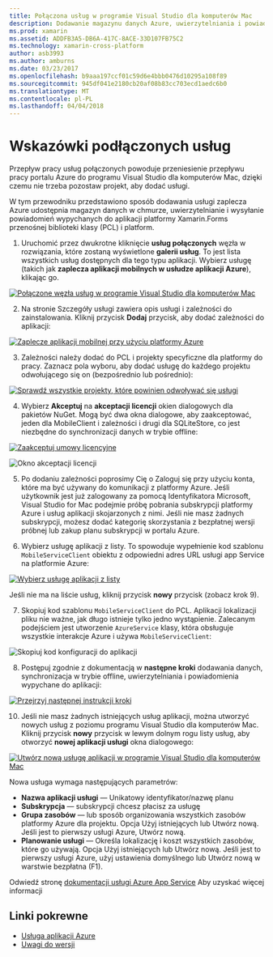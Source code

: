 ```yaml
---
title: Połączona usług w programie Visual Studio dla komputerów Mac
description: Dodawanie magazynu danych Azure, uwierzytelniania i powiadomień wypychanych do aplikacji mobilnych z poziomu programu Visual Studio dla komputerów Mac
ms.prod: xamarin
ms.assetid: ADDFB3A5-DB6A-417C-8ACE-33D107FB75C2
ms.technology: xamarin-cross-platform
author: asb3993
ms.author: amburns
ms.date: 03/23/2017
ms.openlocfilehash: b9aaa197ccf01c59d6e4bbb0476d10295a108f89
ms.sourcegitcommit: 945df041e2180cb20af08b83cc703ecd1aedc6b0
ms.translationtype: MT
ms.contentlocale: pl-PL
ms.lasthandoff: 04/04/2018
---
```

# <a name="connected-services-walkthrough"></a>Wskazówki podłączonych usług

Przepływ pracy usług połączonych powoduje przeniesienie przepływu pracy portalu Azure do programu Visual Studio dla komputerów Mac, dzięki czemu nie trzeba pozostaw projekt, aby dodać usługi.

W tym przewodniku przedstawiono sposób dodawania usługi zaplecza Azure udostępnia magazyn danych w chmurze, uwierzytelnianie i wysyłanie powiadomień wypychanych do aplikacji platformy Xamarin.Forms przenośnej biblioteki klasy (PCL) i platform.


1.  Uruchomić przez dwukrotne kliknięcie **usług połączonych** węzła w rozwiązania, które zostaną wyświetlone **galerii usług**.
  To jest lista wszystkich usług dostępnych dla tego typu aplikacji. Wybierz usługę (takich jak **zaplecza aplikacji mobilnych w usłudze aplikacji Azure**), klikając go.

  [![](connected-services-images/image001-sml.png "Połączone węzła usług w programie Visual Studio dla komputerów Mac")](connected-services-images/image001.png#lightbox)

2. Na stronie Szczegóły usługi zawiera opis usługi i zależności do zainstalowania.
  Kliknij przycisk **Dodaj** przycisk, aby dodać zależności do aplikacji:

  [![](connected-services-images/image002-sml.png "Zaplecze aplikacji mobilnej przy użyciu platformy Azure")](connected-services-images/image002.png#lightbox)

3. Zależności należy dodać do PCL i projekty specyficzne dla platformy do pracy.
  Zaznacz pola wyboru, aby dodać usługę do każdego projektu odwołującego się on (bezpośrednio lub pośrednio):

  [![](connected-services-images/image003-sml.png "Sprawdź wszystkie projekty, które powinien odwoływać się usługi")](connected-services-images/image003.png#lightbox)

4. Wybierz **Akceptuj** na **akceptacji licencji** okien dialogowych dla pakietów NuGet.
  Mogą być dwa okna dialogowe, aby zaakceptować, jeden dla MobileClient i zależności i drugi dla SQLiteStore, co jest niezbędne do synchronizacji danych w trybie offline:

  [![](connected-services-images/image004-sml.png "Zaakceptuj umowy licencyjne")](connected-services-images/image004.png#lightbox)

  ![](connected-services-images/image005.png "Okno akceptacji licencji")

5. Po dodaniu zależności poprosimy Cię o Zaloguj się przy użyciu konta, które ma być używany do komunikacji z platformy Azure.
  Jeśli użytkownik jest już zalogowany za pomocą Identyfikatora Microsoft, Visual Studio for Mac podejmie próbę pobrania subskrypcji platformy Azure i usług aplikacji skojarzonych z nimi. Jeśli nie masz żadnych subskrypcji, możesz dodać kategorię skorzystania z bezpłatnej wersji próbnej lub zakup planu subskrypcji w portalu Azure.

6. Wybierz usługę aplikacji z listy. To spowoduje wypełnienie kod szablonu `MobileServiceClient` obiektu z odpowiedni adres URL usługi app Service na platformie Azure:

  [![](connected-services-images/image006-sml.png "Wybierz usługę aplikacji z listy")](connected-services-images/image006.png#lightbox)

  Jeśli nie ma na liście usług, kliknij przycisk **nowy** przycisk (zobacz krok 9).

7. Skopiuj kod szablonu `MobileServiceClient` do PCL. Aplikacji lokalizacji pliku nie ważne, jak długo istnieje tylko jedno wystąpienie.
  Zalecanym podejściem jest utworzenie `AzureService` klasy, która obsługuje wszystkie interakcje Azure i używa `MobileServiceClient`:

  ![](connected-services-images/image007.png "Skopiuj kod konfiguracji do aplikacji")

8. Postępuj zgodnie z dokumentacją w **następne kroki** dodawania danych, synchronizacja w trybie offline, uwierzytelniania i powiadomienia wypychane do aplikacji:

  [![](connected-services-images/image008-sml.png "Przejrzyj następnej instrukcji kroki")](connected-services-images/image008.png#lightbox)

10. Jeśli nie masz żadnych istniejących usług aplikacji, można utworzyć nowych usług z poziomu programu Visual Studio dla komputerów Mac.
  Kliknij przycisk **nowy** przycisk w lewym dolnym rogu listy usług, aby otworzyć **nowej aplikacji usługi** okna dialogowego:

  [![](connected-services-images/image009-sml.png "Utwórz nową usługę aplikacji w programie Visual Studio dla komputerów Mac")](connected-services-images/image009.png#lightbox)

Nowa usługa wymaga następujących parametrów:

-   **Nazwa aplikacji usługi** — Unikatowy identyfikator/nazwę planu
-   **Subskrypcja** — subskrypcji chcesz płacisz za usługę
-   **Grupa zasobów** — lub sposób organizowania wszystkich zasobów platformy Azure dla projektu. Opcja Użyj istniejących lub Utwórz nową. Jeśli jest to pierwszy usługi Azure, Utwórz nową.
-   **Planowanie usługi** — Określa lokalizację i koszt wszystkich zasobów, które go używają. Opcja Użyj istniejących lub Utwórz nową. Jeśli jest to pierwszy usługi Azure, użyj ustawienia domyślnego lub Utwórz nową w warstwie bezpłatna (F1).

Odwiedź stronę [dokumentacji usługi Azure App Service](https://docs.microsoft.com/azure/app-service/) Aby uzyskać więcej informacji


## <a name="related-links"></a>Linki pokrewne

- [Usługa aplikacji Azure](https://docs.microsoft.com/en-us/azure/app-service/)
- [Uwagi do wersji](https://developer.xamarin.com/releases/studio/xamarin.studio_6.2/xamarin.studio_6.2/#Connected_Services)

